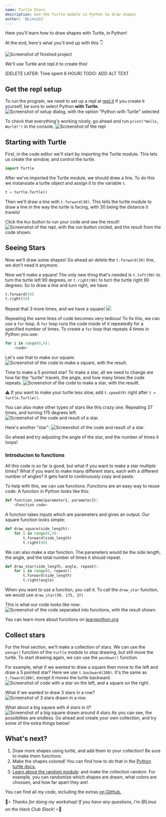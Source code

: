 ```yaml
---
name: Turtle Stars
description: Use the Turtle module in Python to draw shapes
author: '@LinusS1'
---
```

Here you'll learn how to draw shapes with Turtle, in Python! 

At the end, here's what you'll end up with this 👇

![Screenshot of finished project](https://cloud-24wvawo2v.vercel.app/screen_shot_2020-09-21_at_8.37.11_pm.png)

We'll use Turtle and repl.it to create this!

[DELETE LATER: Time spent 6 HOUR]
TODO: ADD ALT TEXT

## Get the repl setup

To run the program, we need to set up a repl at [repl.it](https://repl.it/languages/python_turtle) if you create it yourself, be sure to select Python **with Turtle**.
![Screenshot of setup dialog, with the option "Python with Turtle" selected](https://cloud-p930s814w.vercel.app/screen_shot_2020-09-21_at_5.56.29_pm.png)


To check that everything's working nicely, go ahead and run `print("Hello, World!")` in the console.
![Screenshot of the repl](https://cloud-3vcq6wyzy.vercel.app/screen_shot_2020-09-21_at_6.09.02_pm.png)

## Starting with Turtle

First, in the code editor we'll start by importing the Turtle module. This lets us create the window, and control the turtle. 
```python
import Turtle
```
After we've imported the Turtle module, we should draw a line. To do this we instansiate a turtle object and assign it to the variable `t`. 
```python
t = turtle.Turtle()
```
Then we'll draw a line with `t.forward(30)`. This tells the turtle module to draw a line in the way the turtle is facing, with 30 being the distance it travels!

Click the `Run` button to run your code and see the result!
![Screenshot of the repl, with the run button circled, and the result from the code shown.](https://cloud-kccy5wgvf.vercel.app/screen_shot_2020-09-21_at_6.13.05_pm.png)


## Seeing Stars

Now we'll draw some shapes!
Go ahead an delete the `t.forward(30)` line, we don't need it anymore.

Now we'll make a square! The only new thing that's needed is `t.left(90)` to turn the turtle left 90 degrees, or `t.right(90)` to turn the turtle right 90 degrees.
So to draw a line and turn right, we have:
```python
t.forward(50)
t.right(50)
```
Repeat that 3 more times, and we have a square!
![](https://cloud-6mmavpebo.vercel.app/screen_shot_2020-09-21_at_6.15.31_pm.png)

Repeating the same lines of code becomes very tedious! To fix this, we can use a `for` loop. A `for` loop runs the code inside of it repeatedly for a specified number of times. To create a `for` loop that repeats 4 times in Python you use:
```python
for i in range(0,4):
	<code>
```
Let's use that to make our square:
![Screenshot of the code to make a square, with the result.](https://cloud-75mldtd4g.vercel.app/screen_shot_2020-09-21_at_6.17.16_pm.png)

Time to make a 5 pointed star! To make a star, all we need to change are how far the "turtle" travels, the angle, and how many times the code repeats.
![Screenshot of the code to make a star, with the resullt.](https://cloud-2knfvvxkr.vercel.app/screen_shot_2020-09-21_at_6.20.38_pm.png)

⚠️ If you want to make your turtle less slow, add `t.speed(9)` right after `t = turtle.Turtle()`.

You can also make other types of stars like this crazy one: Repeating 37 times, and turning 175 degrees left.
![Screenshot of the code and result of a star.](https://cloud-gzydlayz2.vercel.app/screen_shot_2020-09-21_at_6.24.33_pm.png)

Here's another "star":
![Screenshot of the code and result of a star.](https://cloud-rkgq9t6p3.vercel.app/screen_shot_2020-09-21_at_6.30.36_pm.png)

Go ahead and try adjusting the angle of the star, and the number of times it loops!

### Introducion to functions

All this code is so far is good, but what if you want to make a star multiple times? What if you want to make many different stars, each with a different number of angles? It gets hard to continuously copy and paste.

To help with this, we can use functions. Functions are an easy way to reuse code. A function in Python looks like this:
```python
def function_name(parameter1, parameter2):
	<Function code>
```
A function takes inputs which are parameters and gives an output.
Our square function looks simple:
```python
def draw_square(side_length):
	for i in range(0,4):
		t.forward(side_length)
		t.right(90)
```

We can also make a star function. The parameters would be the side length, the angle, and the total number of times it should repeat.
```python
def draw_star(side_length, angle, repeat):
	for i in range(0, repeat):
		t.forward(side_length)
		t.right(angle)
```
When you want to use a function, you call it. To call the `draw_star` function, we would use `draw_star(50, 175, 37)`

This is what our code looks like now:
![Screenshot of the code seperated into functions, with the result shown.](https://cloud-i4jwchvoi.vercel.app/screen_shot_2020-09-21_at_6.34.23_pm.png)

You can learn more about functions on [learnpython.org](https://www.learnpython.org/en/Functions)

## Collect stars
For the final section, we'll make a collection of stars. We can use the `penup()` function of the `turtle` module to stop drawing, but still move the turtle. To start drawing again, we can use the `pendown()` function.

For example, what if we wanted to draw a square then move to the left and draw a 5 pointed star?
Here we use `t.backward(200)`. It's the same as `t.foward(200)`, except it moves the turtle backward.
![Screenshot of code with a star on the left, and a square on the right.](https://cloud-b217yt8jh.vercel.app/screen_shot_2020-09-21_at_6.37.57_pm.png)

What if we wanted to draw 3 stars in a row?
![Screenshot of 3 stars drawn in a row.](https://cloud-1xrc8fcl6.vercel.app/screen_shot_2020-09-21_at_6.41.18_pm.png)

What about a big square with 4 stars in it?
![Screenshot of a big square drawn around 4 stars](https://cloud-rfus6gb6n.vercel.app/screen_shot_2020-09-21_at_6.53.57_pm.png)
As you can see, the possiblities are endless. Go ahead and create your own collection, and try some of the extra things below!

## What's next?
1. Draw more shapes using turtle, and add them to your collection! Be sure to make them functions. 
2. Make the shapes colored! You can find how to do that in the [Python turtle docs.](https://docs.python.org/3/library/turtle.html#turtle.color)
3. [Learn about the random module](https://docs.python.org/3/library/random.html?#functions-for-integers): and make the collection random. For example, you can randomize which shapes are drawn, what colors are choosen, and how far apart they are!

You can find all my code, including the extras [on GitHub.](https://gist.github.com/LinusS1/42aafd0b4c9f74c8907df92570e5d088)

🐢⭐️ *Thanks for doing my workshop! If you have any questions, I'm @Linus on the Hack Club Slack!* ⭐️🐢
